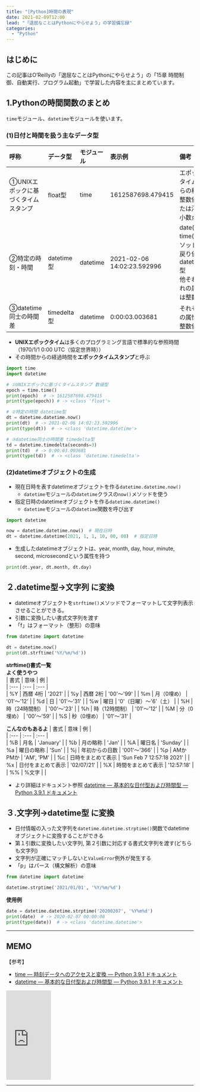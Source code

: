 ```yaml
---
title: "[Python]時間の表現"
date: 2021-02-09T12:00
lead: "「退屈なことはPythonにやらせよう」の学習備忘録"
categories:
  - "Python"
---
```


## はじめに
この記事はO’Reillyの「退屈なことはPythonにやらせよう」の「15章 時間制御、自動実行、プログラム起動」で学習した内容を主にまとめています。

## 1.Pythonの時間関数のまとめ
`time`モジュール、`datetime`モジュールを使います。

### (1)日付と時間を扱う主なデータ型

| 呼称 | データ型 | モジュール |  表示例 | 備考 |  
| :--- | :--- | :--- | :--- | :--- |  
| ①UNIXエポックに基づくタイムスタンプ | float型 | time | 1612587698.479415 | エポックタイムからの秒数<br>整数値または浮動小数点値　|  
| ②特定の時刻・時間 | datetime型 | datetime | 2021-02-06 14:02:23.592996 | date(), time()メソッドの戻り値はdatetime型<br>他それぞれの属性は整数値 |  
| ③datetime同士の時間差 | timedelta型 | datetime | 0:00:03.003681 | それぞれの属性は整数値 |  

- **UNIXエポックタイム**は多くのプログラミング言語で標準的な参照時間（1970/1/1 0:00 UTC（協定世界時））
- その時間からの経過時間を**エポックタイムスタンプ**と呼ぶ

```python
import time
import datetime

# ①UNIXエポックに基づくタイムスタンプ 数値型
epoch = time.time()
print(epoch)  # -> 1612587698.479415
print(type(epoch)) # -> <class 'float'>

# ②特定の時間 datetime型
dt = datetime.datetime.now()
print(dt)  # -> 2021-02-06 14:02:23.592996
print(type(dt))  # -> <class 'datetime.datetime'>

# ③datetime同士の時間差 timedelta型
td = datetime.timedelta(seconds=3)
print(td)  # -> 0:00:03.003681
print(type(td))  # -> <class 'datetime.timedelta'>
```

### (2)datetimeオブジェクトの生成
- 現在日時を表すdatetimeオブジェクトを作る`datetime.datetime.now()`
  - `datetime`モジュールの`datetime`クラスの`now()`メソッドを使う
- 指定日時のdatetimeオブジェクトを作る`datetime.datetime()`
  - `datetime`モジュールの`datetime`関数を呼び出す

```python
import datetime

now = datetime.datetime.now()  # 現在日時
dt = datetime.datetime(2021, 1, 1, 10, 00, 00)  # 指定日時
```

- 生成したdatetimeオブジェクトは、year, month, day, hour, minute, second, microsecondという属性を持つ
```python
print(dt.year, dt.month, dt.day)
```

## ２.datetime型→文字列 に変換
- datetimeオブジェクトを`strftime()`メソッドでフォーマットして文字列表示させることができる。
- 引数に変換したい書式文字列を渡す
- 「f」はフォーマット（整形）の意味

```python
from datetime import datetime

dt = datetime.now()
print(dt.strftime('%Y/%m/%d'))
```

**strftime()書式一覧**  
**よく使うやつ**  
| 書式 | 意味 | 例 |  
| :--- | :--- | :--- |  
| %Y | 西暦 4桁 | '2021' |
| %y | 西暦 2桁 | '00'〜'99' |
| %m | 月（0埋め） | '01'〜'12' |
| %d | 日 | '01'〜'31' |
| %w | 曜日 | '0'（日曜）〜'6'（土） |
| %H | 時（24時間制） | '00'〜'23' |
| %h | 時（12時間制） | '01'〜'12' |
| %M | 分（0埋め） | '00'〜'59' |
| %S | 秒（0埋め） | '01'〜'31' |

**こんなのもあるよ**
| 書式 | 意味 | 例 |  
| :--- | :--- | :--- |  
| %B | 月名 | 'January' |
| %b | 月の略称 | 'Jan' |
| %A | 曜日名 | 'Sunday' |
| %a | 曜日の略称 | 'Sun' |
| %j | 年初からの日数 | '001'〜'366' |
| %p | AMかPMか | 'AM', 'PM' |
| %c | 日時をまとめて表示 | 'Sun Feb  7 12:57:18 2021' |
| %x | 日付をまとめて表示 | '02/07/21' |
| %X | 時間をまとめて表示 | '12:57:18' |
| %% | %文字 | |

- より詳細はドキュメント参照
  [datetime — 基本的な日付型および時間型 — Python 3.9.1 ドキュメント](https://docs.python.org/ja/3/library/datetime.html#strftime-strptime-behavior)

## ３.文字列→datetime型 に変換
- 日付情報の入った文字列を`datetime.datetime.strptime()`関数でdatetimeオブジェクトに変換することができる
- 第１引数に変換したい文字列, 第２引数に対応する書式文字列を渡す(どちらも文字列)
- 文字列が正確にマッチしないと`ValueError`例外が発生する
- 「p」はパース（構文解析）の意味

```python
from datetime import datetime

datetime.strptime('2021/01/01', '%Y/%m/%d')
```

**使用例**
```python
date = datetime.datetime.strptime('20200207', '%Y%m%d')
print(date)  # -> 2020-02-07 00:00:00
print(type(date))  # -> <class 'datetime.datetime'>
```

---
## MEMO
【参考】
- [time — 時刻データへのアクセスと変換 — Python 3.9.1 ドキュメント](https://docs.python.org/ja/3/library/time.html)
- [datetime — 基本的な日付型および時間型 — Python 3.9.1 ドキュメント](https://docs.python.org/ja/3/library/datetime.html)

<iframe style="width:120px;height:240px;" marginwidth="0" marginheight="0" scrolling="no" frameborder="0" src="https://rcm-fe.amazon-adsystem.com/e/cm?ref=qf_sp_asin_til&t=massasquash08-22&m=amazon&o=9&p=8&l=as1&IS1=1&detail=1&asins=487311778X&linkId=691e891718cdd36feb75e664a0a2f53a&bc1=ffffff&amp;lt1=_top&fc1=333333&lc1=0066c0&bg1=ffffff&f=ifr"></iframe>

---